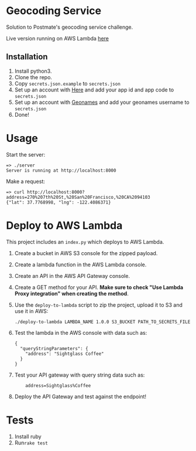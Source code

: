 # Geocoding Service

Solution to Postmate's geocoding service challenge.

Live version running on AWS Lambda [here](https://529pxbvmri.execute-api.us-east-1.amazonaws.com/delivered?address=Sightglass%20Coffee)

## Installation

1. Install python3.
2. Clone the repo.
3. Copy `secrets.json.example` to `secrets.json`
4. Set up an account with [Here](https://developer.here.com/documentation/geocoder/topics/quick-start.html) and add your app id and app code to `secrets.json`
5. Set up an account with [Geonames](http://www.geonames.org/login) and add your geonames username to `secrets.json`
6. Done!

# Usage

Start the server:

```
=> ./server
Server is running at http://localhost:8000
```

Make a request:

```
=> curl http://localhost:8000?address=270%207th%20St,%20San%20Francisco,%20CA%2094103
{"lat": 37.7768998, "lng": -122.4086371}
```

# Deploy to AWS Lambda

This project includes an `index.py` which deploys to AWS Lambda.

1. Create a bucket in AWS S3 console for the zipped payload.
2. Create a lambda function in the AWS Lambda console.
4. Create an API in the AWS API Gateway console.
5. Create a GET method for your API. **Make sure to check "Use Lambda Proxy integration" when creating the method**.
6. Use the `deploy-to-lambda` script to zip the project, upload it to S3 and use it in AWS:

    ```
    ./deploy-to-lambda LAMBDA_NAME 1.0.0 S3_BUCKET PATH_TO_SECRETS_FILE
    ```    

6. Test the lambda in the AWS console with data such as:

    ```
    {
      "queryStringParameters": {
        "address": "Sightglass Coffee"
      }
    }
    ```
    
7. Test your API gateway with query string data such as:

    ```
 		address=Sightglass%Coffee
    ```

8. Deploy the API Gateway and test against the endpoint!

# Tests

1. Install ruby
2. Run`rake test`

